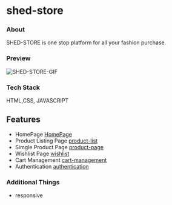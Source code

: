 # shed-store

### About
SHED-STORE is  one stop platform for all your fashion purchase.

### Preview
![SHED-STORE-GIF](/demo/SHED-STORE-GIF.gif)

### Tech Stack
HTML,CSS, JAVASCRIPT

## Features
- HomePage [HomePage](/index.html)
- Product Listing Page [product-list](/product-list/product-list.html)
- Simgle Product Page [product-page](/product-detail-page/product-page.html)
- Wishlist Page [wishlist](/wishlist-page/wishlist.html)
- Cart Management [cart-management](/cart-management/cart.html)
- Authentication [authentication](/authentication/login.html)

### Additional Things
- responsive
